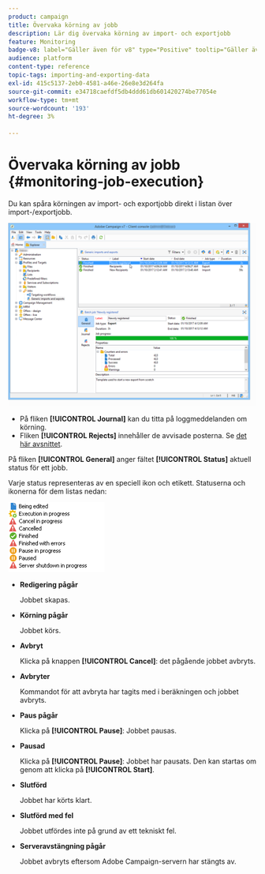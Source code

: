 ```yaml
---
product: campaign
title: Övervaka körning av jobb
description: Lär dig övervaka körning av import- och exportjobb
feature: Monitoring
badge-v8: label="Gäller även för v8" type="Positive" tooltip="Gäller även Campaign v8"
audience: platform
content-type: reference
topic-tags: importing-and-exporting-data
exl-id: 415c5137-2eb0-4581-a46e-26e8e3d264fa
source-git-commit: e34718caefdf5db4ddd61db601420274be77054e
workflow-type: tm+mt
source-wordcount: '193'
ht-degree: 3%

---
```


# Övervaka körning av jobb {#monitoring-job-execution}



Du kan spåra körningen av import- och exportjobb direkt i listan över import-/exportjobb.

![](assets/s_ncs_user_export_list_and_details.png)

* På fliken **[!UICONTROL Journal]** kan du titta på loggmeddelanden om körning.
* Fliken **[!UICONTROL Rejects]** innehåller de avvisade posterna. Se [det här avsnittet](../../platform/using/executing-import-jobs.md#behavior-in-the-event-of-an-error).

På fliken **[!UICONTROL General]** anger fältet **[!UICONTROL Status]** aktuell status för ett jobb.

Varje status representeras av en speciell ikon och etikett. Statuserna och ikonerna för dem listas nedan:

![](assets/s_ncs_user_export_status.png)

* **Redigering pågår**

  Jobbet skapas.

* **Körning pågår**

  Jobbet körs.

* **Avbryt**

  Klicka på knappen **[!UICONTROL Cancel]**: det pågående jobbet avbryts.

* **Avbryter**

  Kommandot för att avbryta har tagits med i beräkningen och jobbet avbryts.

* **Paus pågår**

  Klicka på **[!UICONTROL Pause]**: Jobbet pausas.

* **Pausad**

  Klicka på **[!UICONTROL Pause]**: Jobbet har pausats. Den kan startas om genom att klicka på **[!UICONTROL Start]**.

* **Slutförd**

  Jobbet har körts klart.

* **Slutförd med fel**

  Jobbet utfördes inte på grund av ett tekniskt fel.

* **Serveravstängning pågår**

  Jobbet avbryts eftersom Adobe Campaign-servern har stängts av.
